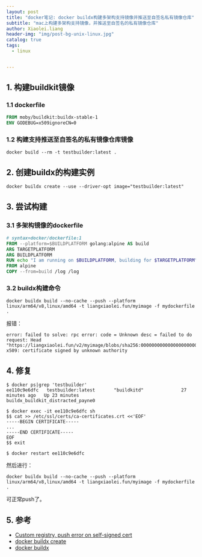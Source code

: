 ```yaml
---
layout: post
title: "docker笔记: docker buildx构建多架构支持镜像并推送至自签名私有镜像仓库"
subtitle: "mac上构建多架构支持镜像，并推送至自签名的私有镜像仓库"
author: Xiaolei.liang
header-img: "img/post-bg-unix-linux.jpg"
catalog: true
tags:
  - linux


---
```


## 1. 构建buildkit镜像

### 1.1 dockerfile

```dockerfile
FROM moby/buildkit:buildx-stable-1 
ENV GODEBUG=x509ignoreCN=0
```

### 1.2 构建支持推送至自签名的私有镜像仓库镜像

```shell
docker build --rm -t testbuilder:latest .
```



## 2. 创建buildx的构建实例

```shell
docker buildx create --use --driver-opt image="testbuilder:latest"
```



## 3. 尝试构建

### 3.1 多架构镜像的dockerfile

```dockerfile
# syntax=docker/dockerfile:1
FROM --platform=$BUILDPLATFORM golang:alpine AS build
ARG TARGETPLATFORM
ARG BUILDPLATFORM
RUN echo "I am running on $BUILDPLATFORM, building for $TARGETPLATFORM" > /log
FROM alpine
COPY --from=build /log /log
```



### 3.2 buildx构建命令

```
docker buildx build --no-cache --push --platform linux/arm64/v8,linux/amd64 -t liangxiaolei.fun/myimage -f mydockerfile .
```

报错：

```
error: failed to solve: rpc error: code = Unknown desc = failed to do request: Head "https://liangxiaolei.fun/v2/myimage/blobs/sha256:00000000000000000000000000": x509: certificate signed by unknown authority
```



## 4. 修复

```
$ docker ps|grep 'testbuilder'
ee110c9e6dfc   testbuilder:latest       "buildkitd"              27 minutes ago   Up 23 minutes             buildx_buildkit_distracted_payne0

$ docker exec -it ee110c9e6dfc sh
$$ cat >> /etc/ssl/certs/ca-certificates.crt <<'EOF'
-----BEGIN CERTIFICATE-----
...
-----END CERTIFICATE-----
EOF
$$ exit

$ docker restart ee110c9e6dfc
```

然后进行：

```
docker buildx build --no-cache --push --platform linux/arm64/v8,linux/amd64 -t liangxiaolei.fun/myimage -f mydockerfile .
```

可正常push了。



## 5. 参考

* [Custom registry, push error on self-signed cert](https://github.com/docker/buildx/issues/80)
* [docker buildx create](https://docs.docker.com/engine/reference/commandline/buildx_create/)
* [docker buildx](https://docs.docker.com/buildx/working-with-buildx/)


